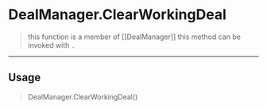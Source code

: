 # DealManager.ClearWorkingDeal
> this function is a member of [[DealManager]]
> this method can be invoked with `.`
-----
## Usage
> DealManager.ClearWorkingDeal()
